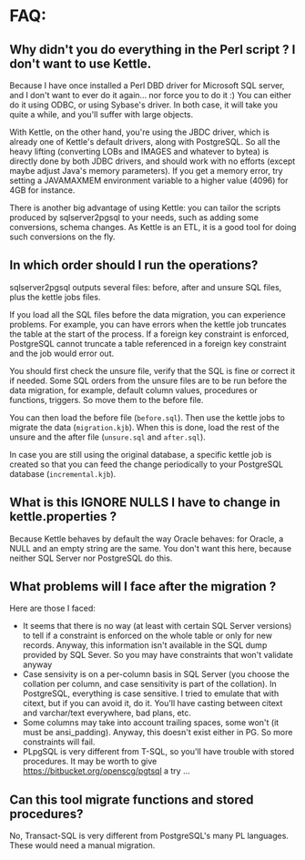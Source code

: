 FAQ:
================
Why didn't you do everything in the Perl script ? I don't want to use Kettle.
----------------------------------

Because I have once installed a Perl DBD driver for Microsoft SQL server, and I don't want to ever do it again... nor 
force you to do it :) You can either do it using ODBC, or using Sybase's driver. In both case, it will take you 
quite a while, and you'll suffer with large objects.

With Kettle, on the other hand, you're using the JBDC driver, 
which is already one of Kettle's default drivers, along with PostgreSQL. So all the heavy lifting (converting 
LOBs and IMAGES and whatever to bytea) is directly done by both JDBC drivers, and should work with no efforts 
(except maybe adjust Java's memory parameters). If you get a memory error, try setting a JAVAMAXMEM environment 
variable to a higher value (4096) for 4GB for instance.

There is another big advantage of using Kettle: you can tailor the scripts produced by sqlserver2pgsql to your needs, such as adding some conversions, schema changes. As Kettle is an ETL, it is a good tool for doing such conversions on the fly.


In which order should I run the operations?
----------------------------------

sqlserver2pgsql outputs several files: before, after and unsure SQL files, plus
the kettle jobs files.

If you load all the SQL files before the data migration, you can experience
problems. For example, you can have errors when the kettle job truncates the
table at the start of the process. If a foreign key constraint is enforced,
PostgreSQL cannot truncate a table referenced in a foreign key constraint and
the job would error out.

You should first check the unsure file, verify that the SQL is fine or correct
it if needed. Some SQL orders from the unsure files are to be run before the
data migration, for example, default column values, procedures or functions,
triggers. So move them to the before file.

You can then load the before file (`before.sql`). Then use the kettle jobs to
migrate the data (`migration.kjb`). When this is done, load the rest of the
unsure and the after file (`unsure.sql` and `after.sql`).

In case you are still using the original database, a specific kettle job is
created so that you can feed the change periodically to your PostgreSQL
database (`incremental.kjb`).


What is this IGNORE NULLS I have to change in kettle.properties ?
----------------------------------

Because Kettle behaves by default the way Oracle behaves: for Oracle, a NULL and an empty string are the same. 
You don't want this here, because neither SQL Server nor PostgreSQL do this.

What problems will I face after the migration ?
----------------------------------
Here are those I faced:
* It seems that there is no way (at least with certain SQL Server versions) to tell if a constraint is enforced 
on the whole table or only for new records. Anyway, this information isn't available in the SQL dump provided by 
SQL Sever. So you may have constraints that won't validate anyway
* Case sensivity is on a per-column basis in SQL Server (you choose the collation per column, and case 
sensitivity is part of the collation). In PostgreSQL, everything is case sensitive. I tried to emulate that 
with citext, but if you can avoid it, do it. You'll have casting between citext and varchar/text everywhere, 
bad plans, etc.
* Some columns may take into account trailing spaces, some won't (it must be ansi_padding). Anyway, this 
doesn't exist either in PG. So more constraints will fail.
* PLpgSQL is very different from T-SQL, so you'll have trouble with stored procedures. It may be worth to give https://bitbucket.org/openscg/pgtsql a try …

Can this tool migrate functions and stored procedures?
----------------------------------
No, Transact-SQL is very different from PostgreSQL's many PL languages. These would need a manual migration.

